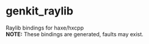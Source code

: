# genkit_raylib
Raylib bindings for haxe/hxcpp  
__NOTE:__ These bindings are generated, faults may exist.